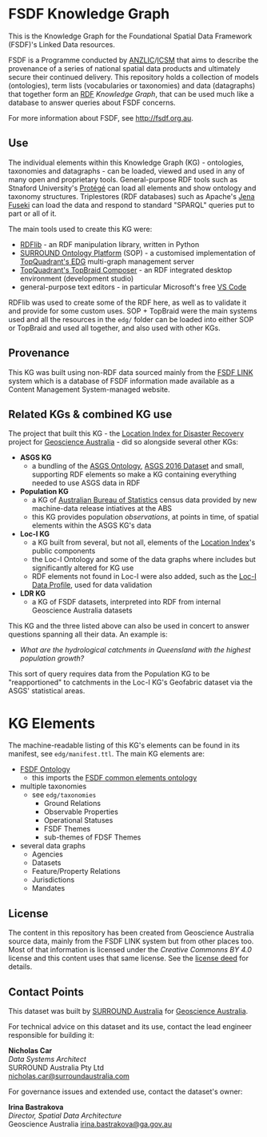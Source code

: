 # FSDF Knowledge Graph
This is the Knowledge Graph for the Foundational Spatial Data Framework (FSDF)'s Linked Data resources. 

FSDF is a Programme conducted by [ANZLIC](https://www.anzlic.gov.au/)/[ICSM](https://www.icsm.gov.au/) that aims to describe the provenance of a series of national spatial data products and ultimately secure their continued delivery. This repository holds a collection of models (ontologies), term lists (vocabularies or taxonomies) and data (datagraphs) that together form an [RDF](https://en.wikipedia.org/wiki/Resource_Description_Framework) _Knowledge Graph_, that can be used much like a database to answer queries about FSDF concerns.

For more information about FSDF, see <http://fsdf.org.au>. 


## Use

The individual elements within this Knowledge Graph (KG) - ontologies, taxonomies and datagraphs - can be loaded, viewed and used in any of many open and proprietary tools. General-purpose RDF tools such as Stnaford University's [Protégé](https://protege.stanford.edu/) can load all elements and show ontology and taxonomy structures. Triplestores (RDF databases) such as Apache's [Jena Fuseki](https://jena.apache.org/documentation/fuseki2/) can load the data and respond to standard "SPARQL" queries put to part or all of it.

The main tools used to create this KG were:

* [RDFlib](https://pypi.org/project/rdflib/) - an RDF manipulation library, written in Python
* [SURROUND Ontology Platform](https://surroundaustralia.com/sop) (SOP) - a customised implementation of [TopQuadrant's EDG](https://www.topquadrant.com/products/topbraid-enterprise-data-governance/) multi-graph management server
* [TopQuadrant's TopBraid Composer](https://www.topquadrant.com/products/topbraid-composer/) - an RDF integrated desktop environment (development studio)
* general-purpose text editors - in particular Microsoft's free [VS Code](https://code.visualstudio.com/)

RDFlib was used to create some of the RDF here, as well as to validate it and provide for some custom uses. SOP + TopBraid were the main systems used and all the resources in the `edg/` folder can be loaded into either SOP or TopBraid and used all together, and also used with other KGs.


## Provenance

This KG was built using non-RDF data sourced mainly from the [FSDF LINK](https://link.fsdf.org.au/) system which is a database of FSDF information made available as a Content Management System-managed website. 


## Related KGs & combined KG use

The project that built this KG - the [Location Index for Disaster Recovery](https://ldr.surroundaustralia.com/) project for [Geoscience Australia](https://www.ga.gov.au) - did so alongside  several other KGs:

* **ASGS KG**
    * a bundling of the [ASGS Ontology](https://linked.data.gov.au/def/asgs), [ASGS 2016 Dataset](https://linked.data.gov.au/dataset/asgs2016) and small, supporting RDF elements so make a KG containing everything needed to use ASGS data in RDF
* **Population KG**
    * a KG of [Australian Bureau of Statistics](https://www.abs.gov.au/) census data provided by new machine-data release intiatives at the ABS
    * this KG provides population _observations_, at points in time, of spatial elements within the ASGS KG's data
* **Loc-I KG**
    * a KG built from several, but not all, elements of the [Location Index](https://www.ga.gov.au/locationindex)'s public components
    * the Loc-I Ontology and some of the data graphs where includes but significantly altered for KG use
    * RDF elements not found in Loc-I were also added, such as the [Loc-I Data Profile](https://github.com/surroundaustralia/loci-data-profile), used for data validation
* **LDR KG**
    * a KG of FSDF datasets, interpreted into RDF from internal Geoscience Australia datasets

This KG and the three listed above can also be used in concert to answer questions spanning all their data. An example is:

* _What are the hydrological catchments in Queensland with the highest population growth?_

This sort of query requires data from the Population KG to be "reapportioned" to catchments in the Loc-I KG's Geofabric dataset via the ASGS' statistical areas.

# KG Elements
The machine-readable listing of this KG's elements can be found in its manifest, see `edg/manifest.ttl`. The main KG elements are:

* [FSDF Ontology](https://raw.githack.com/surroundaustralia/fsdf-kg/master/docs/fsdf.html)
    * this imports the [FSDF common elements ontology](https://raw.githack.com/GeoscienceAustralia/FSDF/master/common.html)
* multiple taxonomies
    * see `edg/taxonomies`
        * Ground Relations
        * Observable Properties
        * Operational Statuses
        * FSDF Themes
        * sub-themes of FDSF Themes
* several data graphs
    * Agencies
    * Datasets
    * Feature/Property Relations
    * Jurisdictions
    * Mandates

## License

The content in this repository has been created from Geoscience Australia source data, mainly from the FSDF LINK system but from other places too. Most of that information is licensed under the _Creative Commonns BY 4.0_ license and this content uses that same license. See the [license deed](LICENSE) for details.


## Contact Points

This dataset was built by [SURROUND Australia](https://surroundaustralia.com/) for [Geoscience Australia](https://www.ga.gov.au/).

For technical advice on this dataset and its use, contact the lead engineer responsible for building it:

**Nicholas Car**  
_Data Systems Architect_  
SURROUND Australia Pty Ltd  
<nicholas.car@surroundaustralia.com>  

For governance issues and extended use, contact the dataset's owner:

**Irina Bastrakova**  
_Director, Spatial Data Architecture_  
Geoscience Australia
<irina.bastrakova@ga.gov.au>  